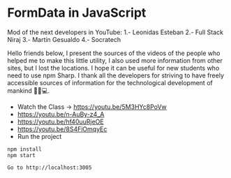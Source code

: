 # FormData in JavaScript
Mod of the next developers in YouTube:
1.- Leonidas Esteban
2.- Full Stack Niraj
3.- Martín Gesualdo
4.- Socratech

Hello friends below, I present the sources of the videos of the people who helped me to make this little utility, I also used more information from other sites, but I lost the locations. I hope it can be useful for new students who need to use npm Sharp.
I thank all the developers for striving to have freely accessible sources of information for the technological development of mankind 👨🏽💻.

- Watch the Class -> https://youtu.be/5M3HYc8PoVw
- https://youtu.be/n-AuBy-z4_A
- https://youtu.be/hf40uuRjeOE
- https://youtu.be/8S4FiOmqyEc
- Run the project

```
npm install 
npm start 
```
`Go to http://localhost:3005`
